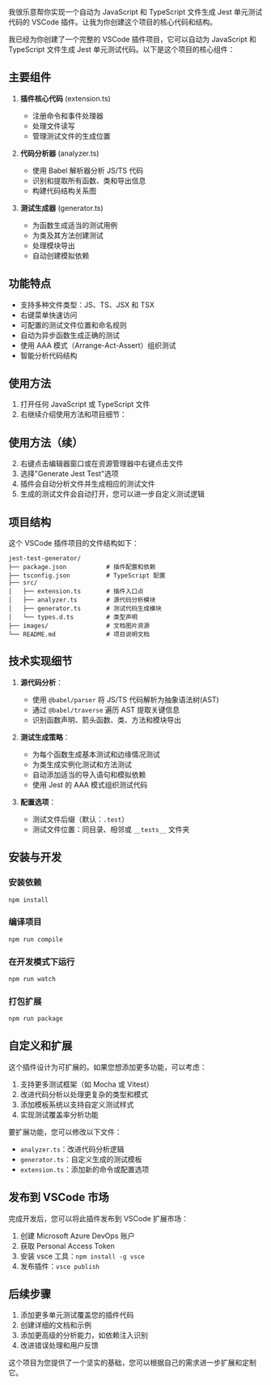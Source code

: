 <!--
 * @Author: Diana Tang
 * @Date: 2025-03-10 15:32:50
 * @LastEditors: Diana Tang
 * @Description: some description
 * @FilePath: /jest-test-generator/ruhebushu.md
-->
我很乐意帮你实现一个自动为 JavaScript 和 TypeScript 文件生成 Jest 单元测试代码的 VSCode 插件。让我为你创建这个项目的核心代码和结构。

我已经为你创建了一个完整的 VSCode 插件项目，它可以自动为 JavaScript 和 TypeScript 文件生成 Jest 单元测试代码。以下是这个项目的核心组件：

## 主要组件

1. **插件核心代码** (extension.ts)
   - 注册命令和事件处理器
   - 处理文件读写
   - 管理测试文件的生成位置

2. **代码分析器** (analyzer.ts)
   - 使用 Babel 解析器分析 JS/TS 代码
   - 识别和提取所有函数、类和导出信息
   - 构建代码结构关系图

3. **测试生成器** (generator.ts)
   - 为函数生成适当的测试用例
   - 为类及其方法创建测试
   - 处理模块导出
   - 自动创建模拟依赖

## 功能特点

- 支持多种文件类型：JS、TS、JSX 和 TSX
- 右键菜单快速访问
- 可配置的测试文件位置和命名规则
- 自动为异步函数生成正确的测试
- 使用 AAA 模式（Arrange-Act-Assert）组织测试
- 智能分析代码结构

## 使用方法

1. 打开任何 JavaScript 或 TypeScript 文件
2. 右继续介绍使用方法和项目细节：

## 使用方法（续）

2. 右键点击编辑器窗口或在资源管理器中右键点击文件
3. 选择"Generate Jest Test"选项
4. 插件会自动分析文件并生成相应的测试文件
5. 生成的测试文件会自动打开，您可以进一步自定义测试逻辑

## 项目结构

这个 VSCode 插件项目的文件结构如下：

```
jest-test-generator/
├── package.json           # 插件配置和依赖
├── tsconfig.json          # TypeScript 配置
├── src/
│   ├── extension.ts       # 插件入口点
│   ├── analyzer.ts        # 源代码分析模块
│   ├── generator.ts       # 测试代码生成模块
│   └── types.d.ts         # 类型声明
├── images/                # 文档图片资源
└── README.md              # 项目说明文档
```

## 技术实现细节

1. **源代码分析**：
   - 使用 `@babel/parser` 将 JS/TS 代码解析为抽象语法树(AST)
   - 通过 `@babel/traverse` 遍历 AST 提取关键信息
   - 识别函数声明、箭头函数、类、方法和模块导出

2. **测试生成策略**：
   - 为每个函数生成基本测试和边缘情况测试
   - 为类生成实例化测试和方法测试
   - 自动添加适当的导入语句和模拟依赖
   - 使用 Jest 的 AAA 模式组织测试代码

3. **配置选项**：
   - 测试文件后缀（默认：`.test`）
   - 测试文件位置：同目录、相邻或 `__tests__` 文件夹

## 安装与开发

### 安装依赖
```bash
npm install
```

### 编译项目
```bash
npm run compile
```

### 在开发模式下运行
```bash
npm run watch
```

### 打包扩展
```bash
npm run package
```

## 自定义和扩展

这个插件设计为可扩展的。如果您想添加更多功能，可以考虑：

1. 支持更多测试框架（如 Mocha 或 Vitest）
2. 改进代码分析以处理更复杂的类型和模式
3. 添加模板系统以支持自定义测试样式
4. 实现测试覆盖率分析功能

要扩展功能，您可以修改以下文件：
- `analyzer.ts`：改进代码分析逻辑
- `generator.ts`：自定义生成的测试模板
- `extension.ts`：添加新的命令或配置选项

## 发布到 VSCode 市场

完成开发后，您可以将此插件发布到 VSCode 扩展市场：

1. 创建 Microsoft Azure DevOps 账户
2. 获取 Personal Access Token
3. 安装 vsce 工具：`npm install -g vsce`
4. 发布插件：`vsce publish`

## 后续步骤

1. 添加更多单元测试覆盖您的插件代码
2. 创建详细的文档和示例
3. 添加更高级的分析能力，如依赖注入识别
4. 改进错误处理和用户反馈

这个项目为您提供了一个坚实的基础，您可以根据自己的需求进一步扩展和定制它。